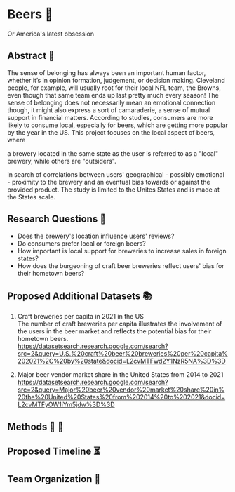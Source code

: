 # Beers :beer:
Or America's latest obsession 

## Abstract :page_facing_up:
The sense of belonging has always been an important human factor, whether it’s in opinion formation, judgement, or decision making. Cleveland people, for example, will usually root for their local NFL team, the Browns, even though that same team ends up last pretty much every season! The sense of belonging does not necessarily mean an emotional connection though, it might also express a sort of camaraderie, a sense of mutual support in financial matters. According to studies, consumers are more likely to consume local, especially for beers, which are getting more popular by the year in the US. 
This project focuses on the local aspect of beers, where 

a brewery located in the same state as the user is referred to as a "local" brewery, while others are "outsiders". 

in search of correlations between users' geographical - possibly emotional - proximity to the brewery and an eventual bias towards or against the provided product. The study is limited to the Unites States and is made at the States scale.



## Research Questions :thinking:
* Does the brewery's location influence users' reviews? <br>
* Do consumers prefer local or foreign beers? <br>
* How important is local support for breweries to increase sales in foreign states? <br>
* How does the burgeoning of craft beer breweries reflect users' bias for their hometown beers? 


## Proposed Additional Datasets :books:
1. Craft breweries per capita in 2021  in the US <br>
The number of craft breweries per capita illustrates the involvement of the users in the beer market and reflects the potential bias for their hometown beers. <br>
https://datasetsearch.research.google.com/search?src=2&query=U.S.%20craft%20beer%20breweries%20per%20capita%202021%2C%20by%20state&docid=L2cvMTFwd2Y1NzR5NA%3D%3D




2. Major beer vendor market share in the United States from 2014 to 2021 <br>
https://datasetsearch.research.google.com/search?src=2&query=Major%20beer%20vendor%20market%20share%20in%20the%20United%20States%20from%202014%20to%202021&docid=L2cvMTFyOW1iYm5jdw%3D%3D



## Methods :wrench: :hammer:

## Proposed Timeline :hourglass_flowing_sand:

## Team Organization :snake:

